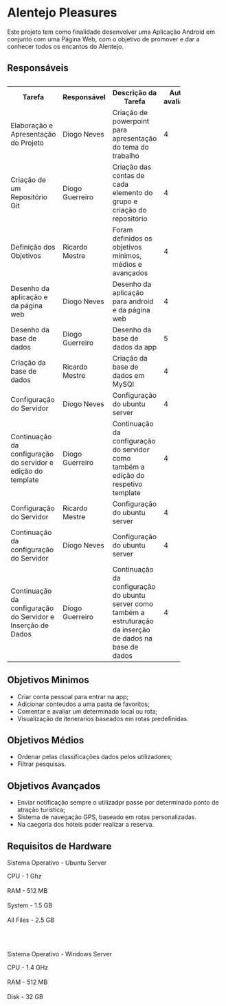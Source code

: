 # Alentejo Pleasures

Este projeto tem como finalidade desenvolver uma Aplicação Android em conjunto com uma Página Web, com o objetivo de promover e dar a conhecer todos os encantos do Alentejo.


<!DOCTYPE html>
<html>
<head>
</head>
<body>
  
  
  
<h2>Responsáveis<h2>
<table style="width:80%">
  <tr>
    <th>Tarefa</th>
    <th>Responsável</th>
    <th>Descrição da Tarefa</th>
    <th>Auto-avaliação</th>
  </tr>
  <tr>
    <td>Elaboração e Apresentação do Projeto</td>
    <td>Diogo Neves</td>
    <td>Criação de powerpoint para apresentação do tema do trabalho</td>
    <td>4</td>
  </tr>
  <tr>
    <td>Criação de um Repositório Git</td>
    <td>Diogo Guerreiro</td>
    <td>Criação das contas de cada elemento do grupo e criação do repositório</td>
    <td>4</td>
  </tr>
  <tr>
    <td>Definição dos Objetivos</td>
    <td>Ricardo Mestre</td>
    <td>Foram definidos os objetivos mínimos, médios e avançados</td>
    <td>4</td>
  </tr>
  <tr>
    <td>Desenho da aplicação e da página web</td>
    <td>Diogo Neves</td>
    <td>Desenho da aplicação para android e da página web</td>
    <td>4</td>
  </tr>
  <tr>
    <td>Desenho da base de dados</td>
    <td>Diogo Guerreiro</td>
    <td>Desenho da base de dados da app</td>
    <td>5</td>
  </tr>
  <td>Criação da base de dados</td>
    <td>Ricardo Mestre</td>
    <td>Criação da base de dados em MySQl</td>
    <td>4</td>
  </tr>
    <td>Configuração do Servidor</td>
    <td>Diogo Neves</td>
    <td>Configuração do ubuntu server</td>
    <td>4</td>
  </tr>
  <td>Continuação da configuração do servidor e edição do template</td>
    <td>Diogo Guerreiro</td>
    <td>Continuação da configuração do servidor como também a edição do respetivo template</td>
    <td>4</td>
  </tr>
   </tr>
    <td>Configuração do Servidor</td>
    <td>Ricardo Mestre</td>
    <td>Configuração do ubuntu server</td>
    <td>4</td>
  </tr>
   </tr>
    <td>Continuação da configuração do Servidor</td>
    <td>Diogo Neves</td>
    <td>Configuração do ubuntu server</td>
    <td>4</td>
  </tr>
   <tr>
    <td>Continuação da configuração do Servidor e Inserção de Dados</td>
    <td>Diogo Guerreiro</td>
    <td>Continuação da configuração do ubuntu server como também a estruturação da inserção de dados na base de dados</td>
    <td>4</td>
  </tr>
</table>
  
  <h2> Objetivos Minimos </h2>
  
  - Criar conta pessoal para entrar na app;
  - Adicionar conteudos a uma pasta de favoritos;
  - Comentar e avaliar um determinado local ou rota;
  - Visualização de itenerarios baseados em rotas predefinidas.

 <h2> Objetivos Médios </h2>
 
  - Ordenar pelas classificações dados pelos utilizadores;
  - Filtrar pesquisas.

 <h2> Objetivos Avançados </h2>
 
  - Enviar notificação sempre o utilizadpr passe por determinado ponto de atração turistica;
  - Sistema de navegação GPS, baseado em rotas personalizadas.
  - Na caegoria dos hóteis poder realizar a reserva.
  
   <h2> Requisitos de Hardware </h2>
   
   Sistema Operativo - Ubuntu Server 
   
   CPU - 1 Ghz <br><br>
   RAM - 512 MB <br><br>
   System - 1.5 GB <br><br>
   All Files - 2.5 GB
   
   <br><br>
   
   Sistema Operativo - Windows Server
   
   CPU - 1.4 GHz <br><br>
   RAM - 512 MB <br><br>
   Disk - 32 GB
 
</body>
</html>



  



 
